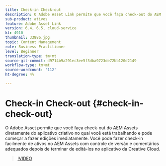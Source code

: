 ```yaml
---
title: Check-in Check-out
description: O Adobe Asset Link permite que você faça check-out do AEM Assets diretamente do aplicativo criativo no qual você está trabalhando, e pode começar a fazer edições imediatamente. Você pode fazer check-in facilmente de ativos no AEM Assets com controle de versão e comentários adequados depois de terminar de editá-los no aplicativo da Creative Cloud.
sub-product: ativos
feature: Adobe Asset Link
version: 6.4, 6.5, cloud-service
kt: 4910
thumbnail: 33886.jpg
topic: Content Management
role: Business Practitioner
level: Beginner
translation-type: tm+mt
source-git-commit: d9714b9a291ec3ee5f3dba9723de72bb120d2149
workflow-type: tm+mt
source-wordcount: '112'
ht-degree: 4%

---
```



# Check-in Check-out {#check-in-check-out}

O Adobe Asset permite que você faça check-out do AEM Assets diretamente do aplicativo criativo no qual você está trabalhando e pode começar a fazer edições imediatamente. Você pode fazer check-in facilmente de ativos no AEM Assets com controle de versão e comentários adequados depois de terminar de editá-los no aplicativo da Creative Cloud.

>[!VIDEO](https://video.tv.adobe.com/v/33886/?quality=12)
